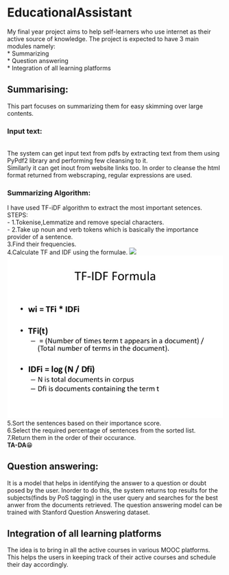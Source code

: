 # EducationalAssistant
My final year project aims to help self-learners who use internet as their active source of knowledge. The project is expected to have 3 main modules namely:
<br>* Summarizing
<br>* Question answering
<br>* Integration of all learning platforms

## Summarising:
This part focuses on summarizing them for easy skimming over large contents.
### Input text:
<br>The system can get input text from pdfs by extracting text from them using PyPdf2 library and performing few cleansing to it.
<br>Similarly it can get inout from website links too. In order to cleanse the html format returned from webscraping, regular expressions are used.
### Summarizing Algorithm:
I have used TF-iDF algorithm to extract the most important setences.
<br>STEPS:
<br>- 1.Tokenise,Lemmatize and remove special characters.
<br>- 2.Take up noun and verb tokens which is basically the importance provider of a sentence.
<br>3.Find their frequencies.
<br>4.Calculate TF and IDF using the formulae.
![](/tfidf.png)
![](https://github.com/AthiraKarthe/EducationAssistant/blob/master/tfidf.jpg)
<br>5.Sort the sentences based on their importance score.
<br>6.Select the required percentage  of sentences from the sorted list.
<br>7.Return them in the order of their occurance.
<br>**TA-DA**:grin:
## Question answering:
It is a model that helps in identifying the answer to a question or doubt posed by the user. Inorder to do this, the system returns top results for the subjects(finds by PoS tagging) in the user query and searches for the best anwer from the documents retrieved. The question answering model can be trained with Stanford Question Answering dataset.
## Integration of all learning platforms
The idea is to bring in all the active courses in various MOOC platforms. This helps the users in keeping track of their active courses and schedule their day accordingly.
